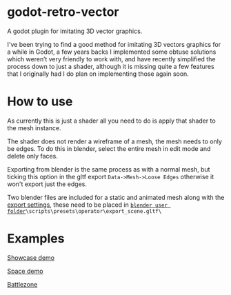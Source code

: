 # godot-retro-vector
A godot plugin for imitating 3D vector graphics.

I've been trying to find a good method for imitating 3D vectors graphics for a while in Godot, a few years backs I implemented some obtuse solutions which weren’t very friendly to work with, and have recently simplified the process down to just a shader, although it is missing quite a few features that I originally had I do plan on implementing those again soon.


# How to use
As currently this is just a shader all you need to do is apply that shader to the mesh instance.

The shader does not render a wireframe of a mesh, the mesh needs to only be edges. To do this in blender, select the entire mesh in edit mode and delete only faces. 

Exporting from blender is the same process as with a normal mesh, but ticking this option in the gltf export `Data->Mesh->Loose Edges` otherwise it won't export just the edges.

Two blender files are included for a static and animated mesh along with the [export settings](https://github.com/Big-Burden/godot-retro-vector/tree/main/addons/retro_vector/demos/assets/source/Vector.py), these need to be placed in [`blender user folder`](https://docs.blender.org/manual/en/2.79/getting_started/installing/configuration/directories.html)`\scripts\presets\operator\export_scene.gltf\`


# Examples

[Showcase demo](https://youtu.be/gm0hy79H7Q0)

[Space demo](https://youtu.be/6KEKQMlwxR8)

[Battlezone](https://youtu.be/a7oMNCu6pU4)